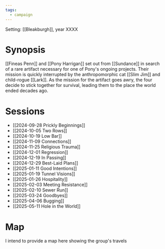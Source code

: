 ```yaml
---
tags:
  - campaign
---
```

Setting: [[Bleakburgh]], year XXXX

# Synopsis

[[Fineas Penn]] and [[Pony Harrigan]] set out from [[Sundance]] in search of a rare artifact necessary for one of Pony's ongoing projects. Their mission is quickly interrupted by the anthropomorphic cat [[Slim Jim]] and child-rogue [[Lark]]. As the mission for the artifact goes awry, the four decide to stick together for survival, leading them to the place the world ended decades ago.

# Sessions

- [[2024-09-28 Prickly Beginnings]]
- [[2024-10-05 Two Rows]]
- [[2024-10-19 Low Bar]]
- [[2024-11-09 Connections]]
- [[2024-11-25 Religious Trauma]]
- [[2024-12-01 Regression]]
- [[2024-12-19 In Passing]]
- [[2024-12-29 Best-Laid Plans]]
- [[2025-01-11 Good Intentions]]
- [[2025-01-19 Tunnel Visions]]
- [[2025-01-26 Hospitality]]
- [[2025-02-03 Meeting Resistance]]
- [[2025-02-10 Sewer Run]]
- [[2025-03-24 Goodbyes]]
- [[2025-04-06 Bugging]]
- [[2025-05-11 Hole in the World]]

# Map

I intend to provide a map here showing the group's travels